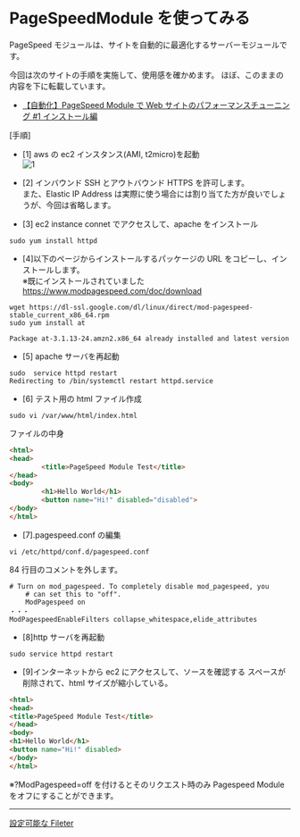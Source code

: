 # PageSpeedModule を使ってみる

PageSpeed モジュールは、サイトを自動的に最適化するサーバーモジュールです。

今回は次のサイトの手順を実施して、使用感を確かめます。
ほぼ、このままの内容を下に転載しています。

- [【自動化】PageSpeed Module で Web サイトのパフォーマンスチューニング #1 インストール編](https://dev.classmethod.jp/articles/challenge-mod-pagespeed-install/)

[手順]

- [1] aws の ec2 インスタンス(AMI, t2micro)を起動  
  ![1](https://user-images.githubusercontent.com/49807271/194540523-0d5c501b-c766-4564-a4cd-aa294f3d21b1.png)

- [2] インバウンド SSH とアウトバウンド HTTPS を許可します。  
   また、Elastic IP Address は実際に使う場合には割り当てた方が良いでしょうが、今回は省略します。

- [3] ec2 instance connet でアクセスして、apache をインストール

```
sudo yum install httpd
```

- [4]以下のページからインストールするパッケージの URL をコピーし、インストールします。  
  ※既にインストールされていました  
  https://www.modpagespeed.com/doc/download

```
wget https://dl-ssl.google.com/dl/linux/direct/mod-pagespeed-stable_current_x86_64.rpm
sudo yum install at
```

```
Package at-3.1.13-24.amzn2.x86_64 already installed and latest version
```

- [5] apache サーバを再起動

```
sudo  service httpd restart
Redirecting to /bin/systemctl restart httpd.service
```

- [6] テスト用の html ファイル作成

```
sudo vi /var/www/html/index.html
```

ファイルの中身

```html
<html>
<head>
        <title>PageSpeed Module Test</title>
</head>
<body>
        <h1>Hello World</h1>
        <button name="Hi!" disabled="disabled">
</body>
</html>
```

- [7].pagespeed.conf の編集

```
vi /etc/httpd/conf.d/pagespeed.conf
```

84 行目のコメントを外します。

```
# Turn on mod_pagespeed. To completely disable mod_pagespeed, you
    # can set this to "off".
    ModPagespeed on
・・・
ModPagespeedEnableFilters collapse_whitespace,elide_attributes
```

- [8]http サーバを再起動

```
sudo service httpd restart
```

- [9]インターネットから ec2 にアクセスして、ソースを確認する
  スペースが削除されて、html サイズが縮小している。

```html
<html>
<head>
<title>PageSpeed Module Test</title>
</head>
<body>
<h1>Hello World</h1>
<button name="Hi!" disabled>
</body>
</html>
```

※?ModPagespeed=off を付けるとそのリクエスト時のみ Pagespeed Module をオフにすることができます。

---

[設定可能な Fileter](https://www.modpagespeed.com/doc/filters)
